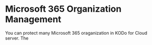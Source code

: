 # Microsoft 365 Organization Management

You can protect many Microsoft 365 oraganization in KODo for Cloud server. The 

